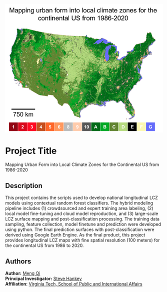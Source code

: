 ![LCZ maps](/LCZ_Maps.tif)

# Project Title

Mapping Urban Form into Local Climate Zones for the Continental US from 1986-2020

## Description

This project contains the scripts used to develop national longitudinal LCZ models using contextual random forest classifiers.
The hybrid modeling pipeline includes 
(1) crowdsourced and expert training area labeling, 
(2) local model fine-tuning and cloud model reproduction, 
and (3) large-scale LCZ surface mapping and post-classification processing. 
The training data sampling, feature collection, model finetune and prediction were developed using python. 
The final prediction surfaces with post-classification were derived using Google Earth Engine.
As the final product, this project provides longitudinal LCZ maps with fine spatial resolution (100 meters) for the continental US from 1986 to 2020.


## Authors
**Author:** [Meng Qi](https://scholar.google.com/citations?user=ycTMzigAAAAJ&hl=en) <br>
**Principal Investigator:** [Steve Hankey](https://scholar.google.com/citations?user=HLK7uAkAAAAJ&hl=en) <br>
**Affiliation:** [Virginia Tech, School of Public and International Affairs](https://spia.vt.edu/) <br>